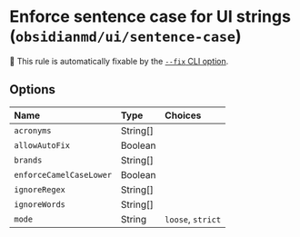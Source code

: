 # Enforce sentence case for UI strings (`obsidianmd/ui/sentence-case`)

🔧 This rule is automatically fixable by the [`--fix` CLI option](https://eslint.org/docs/latest/user-guide/command-line-interface#--fix).

<!-- end auto-generated rule header -->

## Options

<!-- begin auto-generated rule options list -->

| Name                    | Type     | Choices           |
| :---------------------- | :------- | :---------------- |
| `acronyms`              | String[] |                   |
| `allowAutoFix`          | Boolean  |                   |
| `brands`                | String[] |                   |
| `enforceCamelCaseLower` | Boolean  |                   |
| `ignoreRegex`           | String[] |                   |
| `ignoreWords`           | String[] |                   |
| `mode`                  | String   | `loose`, `strict` |

<!-- end auto-generated rule options list -->
